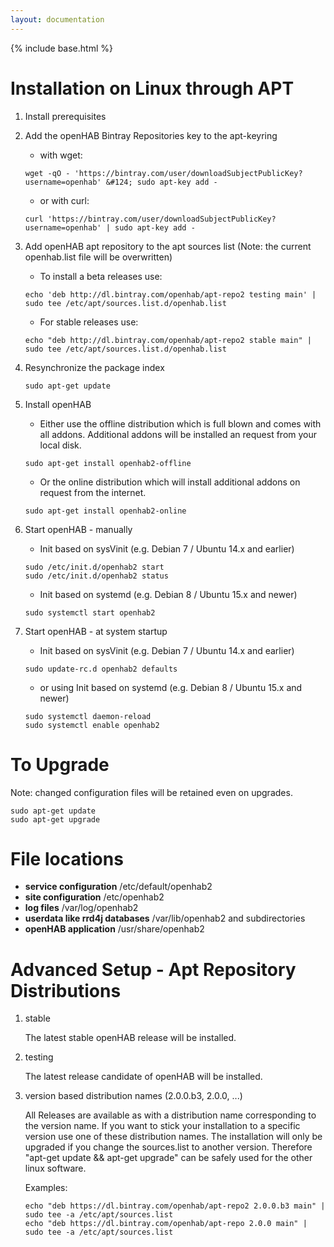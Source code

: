 ```yaml
---
layout: documentation
---
```


{% include base.html %}

# Installation on Linux through APT

1.  Install prerequisites 

1.  Add the openHAB Bintray Repositories key to the apt-keyring

    - with wget:

    ```
    wget -qO - 'https://bintray.com/user/downloadSubjectPublicKey?username=openhab' &#124; sudo apt-key add -
    ```

    - or with curl:

    ```
    curl 'https://bintray.com/user/downloadSubjectPublicKey?username=openhab' | sudo apt-key add -
    ```

1.  Add openHAB apt repository to the apt sources list (Note: the current openhab.list file will be overwritten)
    - To install a beta releases use:

    ```
    echo 'deb http://dl.bintray.com/openhab/apt-repo2 testing main' | sudo tee /etc/apt/sources.list.d/openhab.list
    ```

    - For stable releases use:

    ```
    echo "deb http://dl.bintray.com/openhab/apt-repo2 stable main" | sudo tee /etc/apt/sources.list.d/openhab.list
    ```

1.  Resynchronize the package index

    ```
    sudo apt-get update
    ```

1.  Install openHAB
    - Either use the offline distribution which is full blown and comes with all addons. Additional addons will be 
    installed an request from your local disk.

    ```
    sudo apt-get install openhab2-offline
    ```

    - Or the online distribution which will install additional addons on request from the internet.

    ```
    sudo apt-get install openhab2-online
    ```

1.  Start openHAB - manually

    - Init based on sysVinit (e.g. Debian 7 / Ubuntu 14.x and earlier)

    ```
    sudo /etc/init.d/openhab2 start
    sudo /etc/init.d/openhab2 status
    ```

    - Init based on systemd (e.g. Debian 8 / Ubuntu 15.x and newer)

    ```
    sudo systemctl start openhab2
    ```

1. Start openHAB - at system startup

    - Init based on sysVinit (e.g. Debian 7 / Ubuntu 14.x and earlier)

    ```
    sudo update-rc.d openhab2 defaults
    ```

    - or using Init based on systemd (e.g. Debian 8 / Ubuntu 15.x and newer)

    ```
    sudo systemctl daemon-reload
    sudo systemctl enable openhab2
    ```

# To Upgrade
Note: changed configuration files will be retained even on upgrades.

    sudo apt-get update
    sudo apt-get upgrade

# File locations
* **service configuration** /etc/default/openhab2
* **site configuration**  /etc/openhab2
* **log files**  /var/log/openhab2
* **userdata like rrd4j databases**  /var/lib/openhab2 and subdirectories
* **openHAB application**  /usr/share/openhab2


# Advanced Setup - Apt Repository Distributions

1. stable

    The latest stable openHAB release will be installed.

1. testing

    The latest release candidate of openHAB will be installed.

1. version based distribution names (2.0.0.b3, 2.0.0, ...)

    All Releases are available as with a distribution name corresponding to the version name.
If you want to stick your installation to a specific version use one of these distribution names.
The installation will only be upgraded if you change the sources.list to another version.
Therefore "apt-get update && apt-get upgrade" can be safely used for the other linux software.

    Examples:

    ```
    echo "deb https://dl.bintray.com/openhab/apt-repo2 2.0.0.b3 main" | sudo tee -a /etc/apt/sources.list
    echo "deb https://dl.bintray.com/openhab/apt-repo 2.0.0 main" | sudo tee -a /etc/apt/sources.list
    ```
